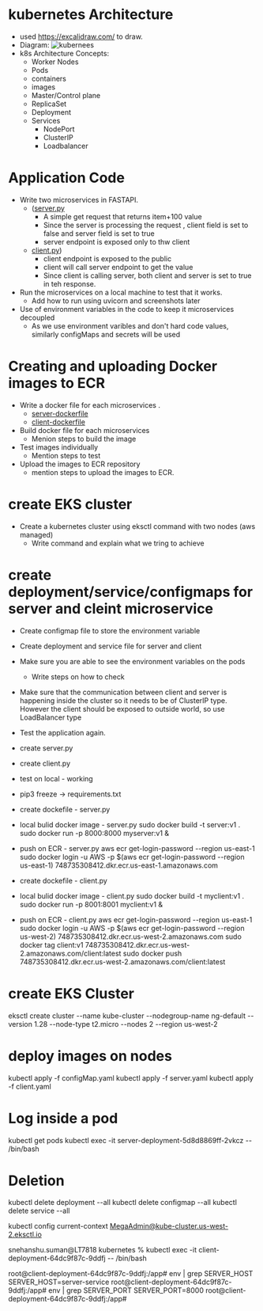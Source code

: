 # kubernetes Architecture 
- used https://excalidraw.com/ to draw.
- Diagram:
![kubernees](https://github.com/snehanshu11/kubernetes-microservices/assets/8538859/c6865abb-4877-42ed-94e4-c048e8ae530e)
- k8s Architecture Concepts:
  - Worker Nodes
  - Pods
  - containers
  - images
  - Master/Control plane
  - ReplicaSet
  - Deployment
  - Services
    - NodePort
    - ClusterIP
    - Loadbalancer
    
# Application Code
- Write two microservices in FASTAPI.
  - ([server.py](https://github.com/snehanshu11/kubernetes-microservices/blob/main/server/server.py)
    - A simple get request that returns item+100 value
    - Since the server is processing the request , client field is set to false and server field is set to true
    - server endpoint is exposed only to thw client
  - [client.py](https://github.com/snehanshu11/kubernetes-microservices/blob/main/client/client.py))
    - client endpoint is exposed to the public
    - client will call server endpoint to get the value
    - Since client is calling server, both client and server is set to true in teh response. 
- Run the microservices on a local machine to test that it works.
  - Add how to run using uvicorn and screenshots later
- Use of  environment variables in the code to keep it microservices decoupled
  - As we use environment varibles and don't hard code values, similarly configMaps and secrets will be used  

# Creating and uploading Docker images to ECR
- Write a docker file for each microservices .
  - [server-dockerfile](https://github.com/snehanshu11/kubernetes-microservices/blob/main/server/Dockerfile)
  - [client-dockerfile](https://github.com/snehanshu11/kubernetes-microservices/blob/main/client/Dockerfile)
- Build docker file for each microservices
    - Menion steps to build the image
- Test images individually
   - Mention steps to test
- Upload the images to ECR repository
  - mention steps to upload the images to ECR.
 
# create EKS cluster
- Create a kubernetes cluster using eksctl command with two nodes (aws managed)
  - Write command and explain what we tring to achieve
# create deployment/service/configmaps for server and cleint microservice
- Create configmap file to store the environment variable
- Create deployment and service file for server and client
- Make sure you are able to see the environment variables on the pods
  - Write steps on how to check
- Make sure that the communication between client and server  is happening inside the cluster so it needs to be of ClusterIP type. However the client should be exposed to outside world, so use LoadBalancer type
- Test the application again.





- create server.py
- create client.py
- test on local - working
- pip3 freeze -> requirements.txt
- create dockefile - server.py
- local bulid docker image - server.py
    sudo docker build -t server:v1 .
    sudo docker run -p 8000:8000 myserver:v1 &
- push on ECR - server.py
    aws ecr get-login-password --region us-east-1
    sudo docker login -u AWS -p $(aws ecr get-login-password --region us-east-1) 748735308412.dkr.ecr.us-east-1.amazonaws.com
- create dockefile - client.py
- local bulid docker image - client.py
    sudo docker build -t myclient:v1 .
    sudo docker run -p 8001:8001 myclient:v1 &
- push on ECR - client.py
    aws ecr get-login-password --region us-east-1
    sudo docker login -u AWS -p $(aws ecr get-login-password --region us-west-2) 748735308412.dkr.ecr.us-west-2.amazonaws.com
    sudo docker tag client:v1 748735308412.dkr.ecr.us-west-2.amazonaws.com/client:latest
    sudo docker push 748735308412.dkr.ecr.us-west-2.amazonaws.com/client:latest

# create EKS Cluster
eksctl create cluster --name kube-cluster --nodegroup-name ng-default --version 1.28 --node-type t2.micro --nodes 2 --region us-west-2

# deploy images on nodes 
kubectl apply -f configMap.yaml
kubectl apply -f server.yaml
kubectl apply -f client.yaml
# Log inside a pod
kubectl get pods
kubectl exec -it server-deployment-5d8d8869ff-2vkcz -- /bin/bash

# Deletion

kubectl delete deployment --all
kubectl delete configmap --all 
kubectl delete service --all

kubectl config current-context 
MegaAdmin@kube-cluster.us-west-2.eksctl.io


snehanshu.suman@LT7818 kubernetes % kubectl exec -it client-deployment-64dc9f87c-9ddfj -- /bin/bash
 
root@client-deployment-64dc9f87c-9ddfj:/app# env  | grep SERVER_HOST
SERVER_HOST=server-service
root@client-deployment-64dc9f87c-9ddfj:/app# env  | grep SERVER_PORT
SERVER_PORT=8000
root@client-deployment-64dc9f87c-9ddfj:/app# 
